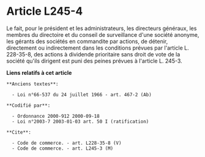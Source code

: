 # Article L245-4

Le fait, pour le président et les administrateurs, les directeurs généraux, les membres du directoire et du conseil de
surveillance d'une société anonyme, les gérants des sociétés en commandite par actions, de détenir, directement ou
indirectement dans les conditions prévues par l'article L. 228-35-8, des actions à dividende prioritaire sans droit de vote
de la société qu'ils dirigent est puni des peines prévues à l'article L. 245-3.

**Liens relatifs à cet article**

	**Anciens textes**:

	  - Loi n°66-537 du 24 juillet 1966 - art. 467-2 (Ab)

	**Codifié par**:

	  - Ordonnance 2000-912 2000-09-18
	  - Loi n°2003-7 2003-01-03 art. 50 I (ratification)

	**Cite**:

	  - Code de commerce. - art. L228-35-8 (V)
	  - Code de commerce. - art. L245-3 (M)
